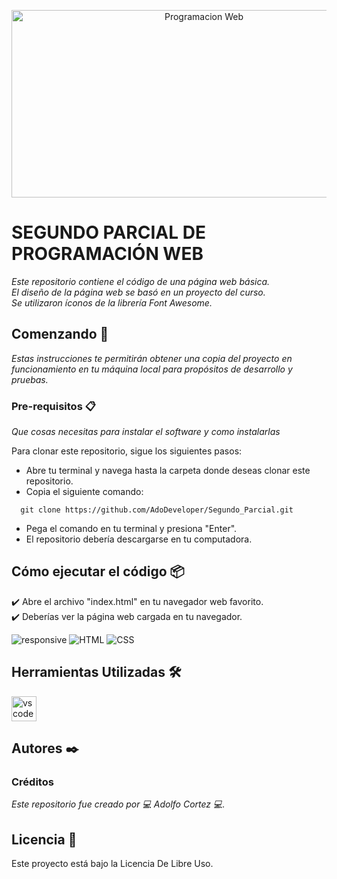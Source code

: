 <p align="center">
  <img width="600" height="300" alt="Programacion Web" src="https://www.itmastersmag.com/wp-content/uploads/2021/01/shutterstock_1078387013-scaled.jpg">
</p>

# SEGUNDO PARCIAL DE PROGRAMACIÓN WEB

_Este repositorio contiene el código de una página web básica._<br>
_El diseño de la página web se basó en un proyecto del curso._<br>
_Se utilizaron íconos de la librería Font Awesome._

## Comenzando 🚀

_Estas instrucciones te permitirán obtener una copia del proyecto en funcionamiento en tu máquina local para propósitos de desarrollo y pruebas._

### Pre-requisitos 📋

_Que cosas necesitas para instalar el software y como instalarlas_

Para clonar este repositorio, sigue los siguientes pasos: 

* Abre tu terminal y navega hasta la carpeta donde deseas clonar este repositorio.
* Copia el siguiente comando: 
```
  git clone https://github.com/AdoDeveloper/Segundo_Parcial.git
```
* Pega el comando en tu terminal y presiona "Enter".
* El repositorio debería descargarse en tu computadora.

## Cómo ejecutar el código 📦

✔️ Abre el archivo "index.html" en tu navegador web favorito. <br>
✔️ Deberías ver la página web cargada en tu navegador.

![responsive](https://img.shields.io/badge/responsive-NO-red) ![HTML](https://img.shields.io/badge/HTML-SI-green)
![CSS](https://img.shields.io/badge/CSS-SI-green)

## Herramientas Utilizadas 🛠️

<a href="https://code.visualstudio.com/" target="_blank"> <img src="https://w7.pngwing.com/pngs/512/824/png-transparent-visual-studio-code-hd-logo-thumbnail.png" alt="vscode" width="40" height="40"/> </a> 

## Autores ✒️

### Créditos

_Este repositorio fue creado por 💻 Adolfo Cortez 💻._

## Licencia 📄

Este proyecto está bajo la Licencia De Libre Uso.
